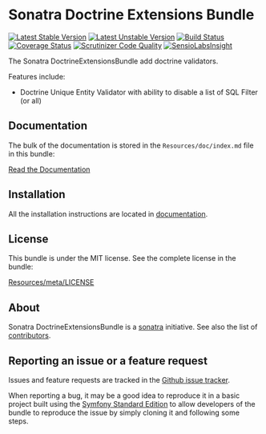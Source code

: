 Sonatra Doctrine Extensions Bundle
==================================

[![Latest Stable Version](https://poser.pugx.org/sonatra/doctrine-extensions-bundle/v/stable.svg)](https://packagist.org/packages/sonatra/doctrine-extensions-bundle)
[![Latest Unstable Version](https://poser.pugx.org/sonatra/doctrine-extensions-bundle/v/unstable.svg)](https://packagist.org/packages/sonatra/doctrine-extensions-bundle)
[![Build Status](https://travis-ci.org/sonatra/SonatraDoctrineExtensionsBundle.svg)](https://travis-ci.org/sonatra/SonatraDoctrineExtensionsBundle)
[![Coverage Status](https://img.shields.io/coveralls/sonatra/SonatraDoctrineExtensionsBundle.svg)](https://coveralls.io/r/sonatra/SonatraDoctrineExtensionsBundle)
[![Scrutinizer Code Quality](https://scrutinizer-ci.com/g/sonatra/SonatraDoctrineExtensionsBundle/badges/quality-score.png)](https://scrutinizer-ci.com/g/sonatra/SonatraDoctrineExtensionsBundle)
[![SensioLabsInsight](https://insight.sensiolabs.com/projects/6cca52a0-52a4-4ebe-80e2-c3fda66e119c/mini.png)](https://insight.sensiolabs.com/projects/6cca52a0-52a4-4ebe-80e2-c3fda66e119c)

The Sonatra DoctrineExtensionsBundle add doctrine validators.

Features include:

- Doctrine Unique Entity Validator with ability to disable a list of SQL Filter (or all)

Documentation
-------------

The bulk of the documentation is stored in the `Resources/doc/index.md`
file in this bundle:

[Read the Documentation](Resources/doc/index.md)

Installation
------------

All the installation instructions are located in [documentation](Resources/doc/index.md).

License
-------

This bundle is under the MIT license. See the complete license in the bundle:

[Resources/meta/LICENSE](Resources/meta/LICENSE)

About
-----

Sonatra DoctrineExtensionsBundle is a [sonatra](https://github.com/sonatra) initiative.
See also the list of [contributors](https://github.com/sonatra/SonatraDoctrineExtensionsBundle/contributors).

Reporting an issue or a feature request
---------------------------------------

Issues and feature requests are tracked in the [Github issue tracker](https://github.com/sonatra/SonatraDoctrineExtensionsBundle/issues).

When reporting a bug, it may be a good idea to reproduce it in a basic project
built using the [Symfony Standard Edition](https://github.com/symfony/symfony-standard)
to allow developers of the bundle to reproduce the issue by simply cloning it
and following some steps.
